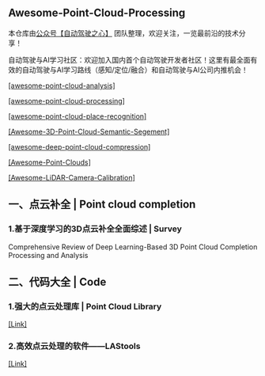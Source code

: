 ## Awesome-Point-Cloud-Processing

本仓库由[公众号【自动驾驶之心】](https://mp.weixin.qq.com/s?__biz=Mzg2NzUxNTU1OA==&mid=2247542481&idx=1&sn=c6d8609491a128233c3c3b91d68d22a6&chksm=ceb80b18f9cf820e789efd75947633aec9d2f1e8b58c29e5051c05a64b21ae63c244d54886a1&token=11182364&lang=zh_CN#rd) 团队整理，欢迎关注，一览最前沿的技术分享！

自动驾驶与AI学习社区：欢迎加入国内首个自动驾驶开发者社区！这里有最全面有效的自动驾驶与AI学习路线（感知/定位/融合）和自动驾驶与AI公司内推机会！


[[awesome-point-cloud-analysis]](https://github.com/Yochengliu/awesome-point-cloud-analysis)

[[awesome-point-cloud-processing]](https://github.com/mmolero/awesome-point-cloud-processing)

[[awesome-point-cloud-place-recognition]](https://github.com/kxhit/awesome-point-cloud-place-recognition)

[[Awesome-3D-Point-Cloud-Semantic-Segement]](https://github.com/lizhangjie316/Awesome-3D-Point-Cloud-Semantic-Segement)

[[awesome-deep-point-cloud-compression]](https://github.com/kaiwangm/awesome-deep-point-cloud-compression)

[[Awesome-Point-Clouds]](https://github.com/3bobo/Awesome-Point-Clouds)

[[Awesome-LiDAR-Camera-Calibration]](https://github.com/Deephome/Awesome-LiDAR-Camera-Calibration)

## 一、**点云补全** | Point cloud completion

### 1.**基于深度学习的3D点云补全全面综述** | Survey

Comprehensive Review of Deep Learning-Based 3D Point Cloud Completion Processing and Analysis

## 二、**代码大全** | Code

### 1.强大的点云处理库 | Point Cloud Library

[[Link]](https://github.com/PointCloudLibrary/pcl)

### 2.**高效点云处理的软件——LAStools**

[[Link]](https://github.com/LAStools/LAStools)

